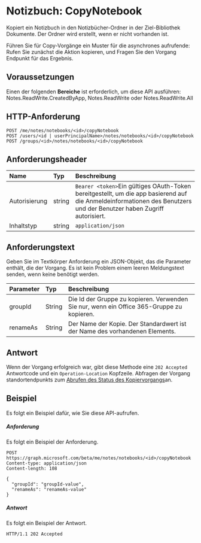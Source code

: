 # <a name="notebook-copynotebook"></a>Notizbuch: CopyNotebook
Kopiert ein Notizbuch in den Notizbücher-Ordner in der Ziel-Bibliothek Dokumente. Der Ordner wird erstellt, wenn er nicht vorhanden ist.

Führen Sie für Copy-Vorgänge ein Muster für die asynchrones aufrufende: Rufen Sie zunächst die Aktion kopieren, und Fragen Sie den Vorgang Endpunkt für das Ergebnis.

## <a name="prerequisites"></a>Voraussetzungen
Einen der folgenden **Bereiche** ist erforderlich, um diese API ausführen:   
Notes.ReadWrite.CreatedByApp, Notes.ReadWrite oder Notes.ReadWrite.All 
## <a name="http-request"></a>HTTP-Anforderung
<!-- { "blockType": "ignored" } -->
```http
POST /me/notes/notebooks/<id>/copyNotebook
POST /users/<id | userPrincipalName>/notes/notebooks/<id>/copyNotebook
POST /groups/<id>/notes/notebooks/<id>/copyNotebook
```
## <a name="request-headers"></a>Anforderungsheader
| Name       | Typ | Beschreibung|
|:---------------|:--------|:----------|
| Autorisierung  | string  | `Bearer <token>`Ein gültiges OAuth-Token bereitgestellt, um die app basierend auf die Anmeldeinformationen des Benutzers und der Benutzer haben Zugriff autorisiert. |
| Inhaltstyp | string | `application/json` |

## <a name="request-body"></a>Anforderungstext
Geben Sie im Textkörper Anforderung ein JSON-Objekt, das die Parameter enthält, die der Vorgang. Es ist kein Problem einem leeren Meldungstext senden, wenn keine benötigt werden.

| Parameter    | Typ   |Beschreibung|
|:---------------|:--------|:----------|
|groupId|String|Die Id der Gruppe zu kopieren. Verwenden Sie nur, wenn ein Office 365-Gruppe zu kopieren.|
|renameAs|String|Der Name der Kopie. Der Standardwert ist der Name des vorhandenen Elements. |


## <a name="response"></a>Antwort
Wenn der Vorgang erfolgreich war, gibt diese Methode eine `202 Accepted` Antwortcode und ein `Operation-Location` Kopfzeile. Abfragen der Vorgang standortendpunkts zum [Abrufen des Status des Kopiervorgangs](notesoperation_get.md)an.

## <a name="example"></a>Beispiel
Es folgt ein Beispiel dafür, wie Sie diese API-aufrufen.
##### <a name="request"></a>Anforderung
Es folgt ein Beispiel der Anforderung.
<!-- {
  "blockType": "request",
  "name": "notebook_copynotebook"
}-->
```http
POST https://graph.microsoft.com/beta/me/notes/notebooks/<id>/copyNotebook
Content-type: application/json
Content-length: 108

{
  "groupId": "groupId-value",
  "renameAs": "renameAs-value"
}
```

##### <a name="response"></a>Antwort
Es folgt ein Beispiel der Antwort.
<!-- {
  "blockType": "response",
  "truncated": true,
  "@odata.type": "microsoft.graph.copystatusmodel"
} -->
```http
HTTP/1.1 202 Accepted
```

<!-- uuid: 8fcb5dbc-d5aa-4681-8e31-b001d5168d79
2015-10-25 14:57:30 UTC -->
<!-- {
  "type": "#page.annotation",
  "description": "notebook: copyNotebook",
  "keywords": "",
  "section": "documentation",
  "tocPath": ""
}-->